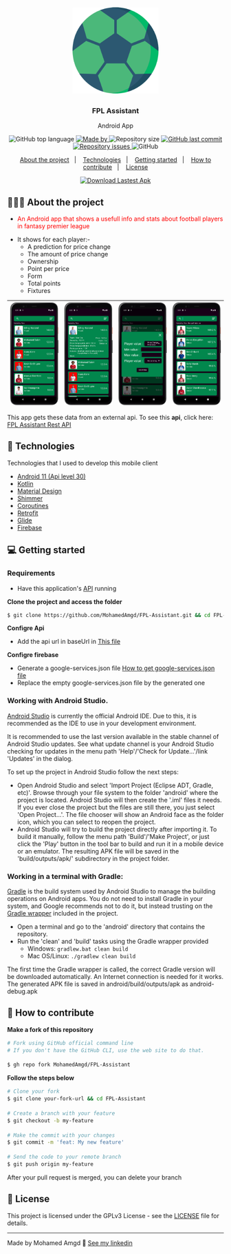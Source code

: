 <h1 align="center">
	<img alt="Logo" src=".github/logo.png" width="200px" />
</h1>

<h3 align="center">
  FPL Assistant
</h3>

<p align="center">Android App</p>

<p align="center">
  <img alt="GitHub top language" src="https://img.shields.io/github/languages/top/MohamedAmgd/FPL-Assistant">

  <a href="https://www.linkedin.com/in/mohamedamgd/">
    <img alt="Made by" src="https://img.shields.io/badge/made_by-Mohamed_Amgd-green">
  </a>
  
  <img alt="Repository size" src="https://img.shields.io/github/repo-size/MohamedAmgd/FPL-Assistant">
  
  <a href="https://github.com/MohamedAmgd/FPL-Assistant/commits/main">
    <img alt="GitHub last commit" src="https://img.shields.io/github/last-commit/MohamedAmgd/FPL-Assistant">
  </a>
  
  <a href="https://github.com/MohamedAmgd/FPL-Assistant/issues">
    <img alt="Repository issues" src="https://img.shields.io/github/issues/MohamedAmgd/FPL-Assistant">
  </a>
  
  <img alt="GitHub" src="https://img.shields.io/github/license/MohamedAmgd/FPL-Assistant">
</p>

<p align="center">
  <a href="#-about-the-project">About the project</a>&nbsp;&nbsp;&nbsp;|&nbsp;&nbsp;&nbsp;
  <a href="#-technologies">Technologies</a>&nbsp;&nbsp;&nbsp;|&nbsp;&nbsp;&nbsp;
  <a href="#-getting-started">Getting started</a>&nbsp;&nbsp;&nbsp;|&nbsp;&nbsp;&nbsp;
  <a href="#-how-to-contribute">How to contribute</a>&nbsp;&nbsp;&nbsp;|&nbsp;&nbsp;&nbsp;
  <a href="#-license">License</a>
</p>
<p align="center">
  <a href="https://github.com/MohamedAmgd/FPL-Assistant/releases/latest/download/FPL-Assistant.apk">
    <img alt="Download Lastest Apk" src="https://custom-icon-badges.demolab.com/badge/-Download_Lastest_Apk-Grean?style=for-the-badge&logo=download&logoColor=white">
  </a>
</p>

## 👨🏻‍💻 About the project

- <p style="color: red;">An Android app that shows a usefull info and stats about football players in fantasy premier league
- It shows for each player:-
  <ul>
- A prediction for price change
- The amount of price change
- Ownership
- Point per price
- Form
- Total points
- Fixtures
  </ul>
</p>

| <img src=".github/Screenshot_1.png"> | <img src=".github/Screenshot_2.png"> | <img src=".github/Screenshot_3.png"> | <img src=".github/Screenshot_4.png"> |
| ------------------------------------ | ------------------------------------ | ------------------------------------ | ------------------------------------ |

This app gets these data from an external api. To see this **api**, click here: [FPL Assistant Rest API](https://github.com/MohamedAmgd/FPL-Assistant-Api)</br>

## 🚀 Technologies

Technologies that I used to develop this mobile client

- [Android 11 (Api level 30)](https://developer.android.com/about/versions/11)
- [Kotlin](https://kotlinlang.org/)
- [Material Design](https://m2.material.io/design)
- [Shimmer](https://github.com/facebookarchive/shimmer-android)
- [Coroutines](https://kotlinlang.org/docs/coroutines-overview.html)
- [Retrofit](https://square.github.io/retrofit/)
- [Glide](https://bumptech.github.io/glide/)
- [Firebase](https://firebase.google.com/)

## 💻 Getting started

### Requirements

- Have this application's [API](https://github.com/MohamedAmgd/FPL-Assistant-Api) running

**Clone the project and access the folder**

```bash
$ git clone https://github.com/MohamedAmgd/FPL-Assistant.git && cd FPL-Assistant
```

**Configre Api**

- Add the api url in baseUrl in [This file](app/src/main/java/com/mohamed_amgd/fpl_assistant/data/retrofit/RetrofitHelper.kt)

**Configre firebase**

- Generate a google-services.json file [How to get google-services.json file](https://firebase.google.com/docs/android/setup#register-app)
- Replace the empty google-services.json file by the generated one

### Working with Android Studio.

[Android Studio](https://developer.android.com/studio) is currently the official Android IDE. Due to this, it is recommended as the IDE to use in your development environment.

It is recommended to use the last version available in the stable channel of Android Studio updates. See what update channel is your Android Studio checking for updates in the menu path 'Help'/'Check for Update...'/link 'Updates' in the dialog.

To set up the project in Android Studio follow the next steps:

- Open Android Studio and select 'Import Project (Eclipse ADT, Gradle, etc)'. Browse through your file system to the folder 'android' where the project is located. Android Studio will then create the '.iml' files it needs. If you ever close the project but the files are still there, you just select 'Open Project...'. The file chooser will show an Android face as the folder icon, which you can select to reopen the project.
- Android Studio will try to build the project directly after importing it. To build it manually, follow the menu path 'Build'/'Make Project', or just click the 'Play' button in the tool bar to build and run it in a mobile device or an emulator. The resulting APK file will be saved in the 'build/outputs/apk/' subdirectory in the project folder.

### Working in a terminal with Gradle:

[Gradle](https://gradle.org/) is the build system used by Android Studio to manage the building operations on Android apps. You do not need to install Gradle in your system, and Google recommends not to do it, but instead trusting on the [Gradle wrapper](https://docs.gradle.org/current/userguide/gradle_wrapper.html) included in the project.

- Open a terminal and go to the 'android' directory that contains the repository.
- Run the 'clean' and 'build' tasks using the Gradle wrapper provided
  - Windows: `gradlew.bat clean build`
  - Mac OS/Linux: `./gradlew clean build`

The first time the Gradle wrapper is called, the correct Gradle version will be downloaded automatically. An Internet connection is needed for it works.
The generated APK file is saved in android/build/outputs/apk as android-debug.apk

## 🤔 How to contribute

**Make a fork of this repository**

```bash
# Fork using GitHub official command line
# If you don't have the GitHub CLI, use the web site to do that.

$ gh repo fork MohamedAmgd/FPL-Assistant
```

**Follow the steps below**

```bash
# Clone your fork
$ git clone your-fork-url && cd FPL-Assistant

# Create a branch with your feature
$ git checkout -b my-feature

# Make the commit with your changes
$ git commit -m 'feat: My new feature'

# Send the code to your remote branch
$ git push origin my-feature
```

After your pull request is merged, you can delete your branch

## 📝 License

This project is licensed under the GPLv3 License - see the [LICENSE](LICENSE) file for details.

---

Made by Mohamed Amgd 👋 [See my linkedin](https://www.linkedin.com/in/mohamedamgd/)
